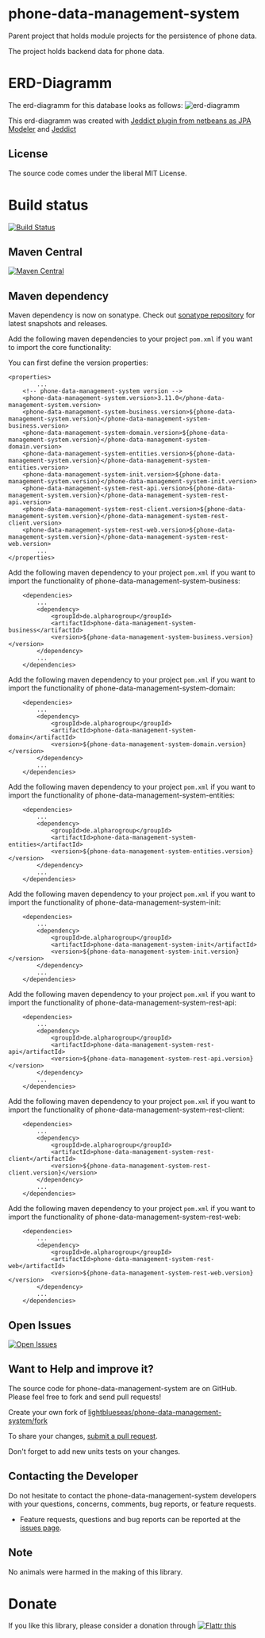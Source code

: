 # phone-data-management-system

Parent project that holds module projects for the persistence of phone data.

The project holds backend data for phone data.

# ERD-Diagramm

The erd-diagramm for this database looks as follows: ![erd-diagramm]()

This erd-diagramm was created with [Jeddict plugin from netbeans as JPA Modeler](http://plugins.netbeans.org/plugin/53057/jpa-modeler)  and [Jeddict](https://jeddict.github.io/)

## License

The source code comes under the liberal MIT License.

# Build status
[![Build Status](https://travis-ci.org/lightblueseas/phone-data-management-system.svg?branch=master)](https://travis-ci.org/lightblueseas/phone-data-management-system)

## Maven Central

[![Maven Central](https://maven-badges.herokuapp.com/maven-central/de.alpharogroup/phone-data-management-system/badge.svg)](https://maven-badges.herokuapp.com/maven-central/de.alpharogroup/phone-data-management-system)

## Maven dependency

Maven dependency is now on sonatype.
Check out [sonatype repository](https://oss.sonatype.org/index.html#nexus-search;gav~de.alpharogroup~phone-data-management-system~~~) for latest snapshots and releases.

Add the following maven dependencies to your project `pom.xml` if you want to import the core functionality:

You can first define the version properties:

	<properties>
			...
		<!-- phone-data-management-system version -->
		<phone-data-management-system.version>3.11.0</phone-data-management-system.version>
		<phone-data-management-system-business.version>${phone-data-management-system.version}</phone-data-management-system-business.version>
		<phone-data-management-system-domain.version>${phone-data-management-system.version}</phone-data-management-system-domain.version>
		<phone-data-management-system-entities.version>${phone-data-management-system.version}</phone-data-management-system-entities.version>
		<phone-data-management-system-init.version>${phone-data-management-system.version}</phone-data-management-system-init.version>
		<phone-data-management-system-rest-api.version>${phone-data-management-system.version}</phone-data-management-system-rest-api.version>
		<phone-data-management-system-rest-client.version>${phone-data-management-system.version}</phone-data-management-system-rest-client.version>
		<phone-data-management-system-rest-web.version>${phone-data-management-system.version}</phone-data-management-system-rest-web.version>
			...
	</properties>

Add the following maven dependency to your project `pom.xml` if you want to import the functionality of phone-data-management-system-business:

		<dependencies>
			...
			<dependency>
				<groupId>de.alpharogroup</groupId>
				<artifactId>phone-data-management-system-business</artifactId>
				<version>${phone-data-management-system-business.version}</version>
			</dependency>
			...
		</dependencies>

Add the following maven dependency to your project `pom.xml` if you want to import the functionality of phone-data-management-system-domain:

		<dependencies>
			...
			<dependency>
				<groupId>de.alpharogroup</groupId>
				<artifactId>phone-data-management-system-domain</artifactId>
				<version>${phone-data-management-system-domain.version}</version>
			</dependency>
			...
		</dependencies>

Add the following maven dependency to your project `pom.xml` if you want to import the functionality of phone-data-management-system-entities:

		<dependencies>
			...
			<dependency>
				<groupId>de.alpharogroup</groupId>
				<artifactId>phone-data-management-system-entities</artifactId>
				<version>${phone-data-management-system-entities.version}</version>
			</dependency>
			...
		</dependencies>

Add the following maven dependency to your project `pom.xml` if you want to import the functionality of phone-data-management-system-init:

		<dependencies>
			...
			<dependency>
				<groupId>de.alpharogroup</groupId>
				<artifactId>phone-data-management-system-init</artifactId>
				<version>${phone-data-management-system-init.version}</version>
			</dependency>
			...
		</dependencies>

Add the following maven dependency to your project `pom.xml` if you want to import the functionality of phone-data-management-system-rest-api:

		<dependencies>
			...
			<dependency>
				<groupId>de.alpharogroup</groupId>
				<artifactId>phone-data-management-system-rest-api</artifactId>
				<version>${phone-data-management-system-rest-api.version}</version>
			</dependency>
			...
		</dependencies>

Add the following maven dependency to your project `pom.xml` if you want to import the functionality of phone-data-management-system-rest-client:

		<dependencies>
			...
			<dependency>
				<groupId>de.alpharogroup</groupId>
				<artifactId>phone-data-management-system-rest-client</artifactId>
				<version>${phone-data-management-system-rest-client.version}</version>
			</dependency>
			...
		</dependencies>

Add the following maven dependency to your project `pom.xml` if you want to import the functionality of phone-data-management-system-rest-web:

		<dependencies>
			...
			<dependency>
				<groupId>de.alpharogroup</groupId>
				<artifactId>phone-data-management-system-rest-web</artifactId>
				<version>${phone-data-management-system-rest-web.version}</version>
			</dependency>
			...
		</dependencies>
		 
## Open Issues
[![Open Issues](https://img.shields.io/github/issues/astrapi69/phone-data-management-system.svg?style=flat)](https://github.com/astrapi69/phone-data-management-system/issues) 

## Want to Help and improve it? ###

The source code for phone-data-management-system are on GitHub. Please feel free to fork and send pull requests!

Create your own fork of [lightblueseas/phone-data-management-system/fork](https://github.com/lightblueseas/phone-data-management-system/fork)

To share your changes, [submit a pull request](https://github.com/lightblueseas/phone-data-management-system/pull/new/master).

Don't forget to add new units tests on your changes.

## Contacting the Developer

Do not hesitate to contact the phone-data-management-system developers with your questions, concerns, comments, bug reports, or feature requests.
- Feature requests, questions and bug reports can be reported at the [issues page](https://github.com/lightblueseas/phone-data-management-system/issues).

## Note

No animals were harmed in the making of this library.

# Donate

If you like this library, please consider a donation through 
<a href="https://flattr.com/submit/auto?fid=r7vp62&url=https%3A%2F%2Fgithub.com%2Flightblueseas%2Fphone-data-management-system" target="_blank">
<img src="http://button.flattr.com/flattr-badge-large.png" alt="Flattr this" title="Flattr this" border="0">
</a>


